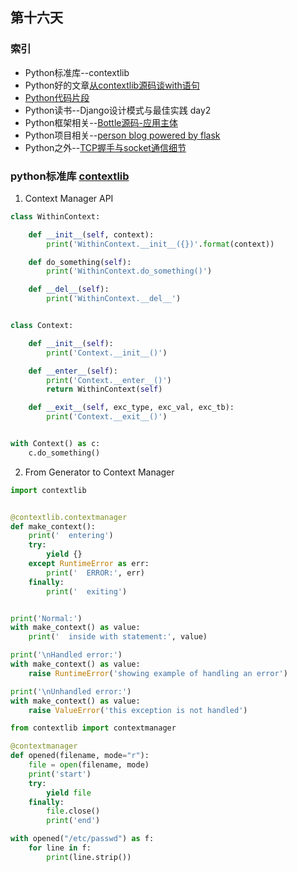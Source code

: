 ## 第十六天
### 索引
- Python标准库--contextlib
- Python好的文章[从contextlib源码谈with语句](https://www.yukunweb.com/2018/8/Talking-with-from-the-ontextlib-source/)
- [Python代码片段](day16.py)
- Python读书--Django设计模式与最佳实践 day2
- Python框架相关--[Bottle源码-应用主体](https://blog.dreamfever.me/2017/03/22/bottleyuan-ma-ying-yong-zhu-ti/)
- Python项目相关--[person blog powered by flask ](https://github.com/Blackyukun/YuBlog)
- Python之外--[TCP握手与socket通信细节](https://www.jianshu.com/p/3f42172f582b)
### python标准库 [contextlib](https://pymotw.com/3/contextlib/index.html)
1. Context Manager API
```python
class WithinContext:

    def __init__(self, context):
        print('WithinContext.__init__({})'.format(context))

    def do_something(self):
        print('WithinContext.do_something()')

    def __del__(self):
        print('WithinContext.__del__')


class Context:

    def __init__(self):
        print('Context.__init__()')

    def __enter__(self):
        print('Context.__enter__()')
        return WithinContext(self)

    def __exit__(self, exc_type, exc_val, exc_tb):
        print('Context.__exit__()')


with Context() as c:
    c.do_something()
```
2. From Generator to Context Manager
```python
import contextlib


@contextlib.contextmanager
def make_context():
    print('  entering')
    try:
        yield {}
    except RuntimeError as err:
        print('  ERROR:', err)
    finally:
        print('  exiting')


print('Normal:')
with make_context() as value:
    print('  inside with statement:', value)

print('\nHandled error:')
with make_context() as value:
    raise RuntimeError('showing example of handling an error')

print('\nUnhandled error:')
with make_context() as value:
    raise ValueError('this exception is not handled')

from contextlib import contextmanager

@contextmanager
def opened(filename, mode="r"):
    file = open(filename, mode)
    print('start')
    try:
        yield file
    finally:
        file.close()
        print('end')

with opened("/etc/passwd") as f:
    for line in f:
        print(line.strip())
```